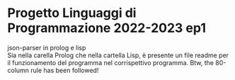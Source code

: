# Progetto Linguaggi di Programmazione 2022-2023 ep1
json-parser in prolog e lisp\
Sia nella carella Prolog che nella cartella Lisp, è presente un file readme per il funzionamento del programma nel corrispettivo programma.
Btw, the 80-column rule has been followed!

